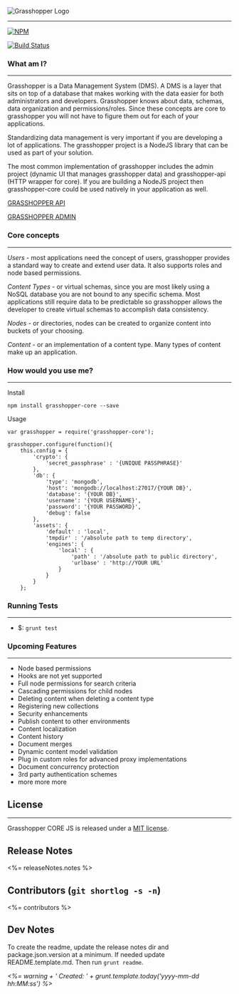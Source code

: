 ![Grasshopper Logo](https://s3.amazonaws.com/SolidInteractive/images/grasshopper/grasshopper-core.jpg)

---------------------------------------------------------------

[![NPM](https://nodei.co/npm/grasshopper-core.png)](https://nodei.co/npm/grasshopper-core/)

[![Build Status](https://travis-ci.org/Solid-Interactive/grasshopper-core-nodejs.png?branch=master)](https://travis-ci.org/Solid-Interactive/grasshopper-core-nodejs)


### What am I?

------------------------------------------------------------------

Grasshopper is a Data Management System (DMS). A DMS is a layer that sits on top of a database that makes working with the data easier for both administrators and developers. Grasshopper knows about data, schemas, data organization and permissions/roles. Since these concepts are core to grasshopper you will not have to figure them out for each of your applications.

Standardizing data management is very important if you are developing a lot of applications. The grasshopper project is a NodeJS library that can be used as part of your solution.

The most common implementation of grasshopper includes the admin project (dynamic UI that manages grasshopper data) and grasshopper-api (HTTP wrapper for core). If you are building a NodeJS project then grasshopper-core could be used natively in your application as well.


[GRASSHOPPER API](https://github.com/Solid-Interactive/grasshopper-api-js)

[GRASSHOPPER ADMIN](https://github.com/Solid-Interactive/grasshopper-admin)



### Core concepts

------------------------------------------------------------------

*Users* - most applications need the concept of users, grasshopper provides a standard way to create and extend user data. It also supports roles and node based permissions.

*Content Types* - or virtual schemas, since you are most likely using a NoSQL database you are not bound to any specific schema. Most applications still require data to be predictable so grasshopper allows the developer to create virtual schemas to accomplish data consistency.

*Nodes* - or directories, nodes can be created to organize content into buckets of your choosing.

*Content* - or an implementation of a content type. Many types of content make up an application.


### How would you use me?

------------------------------------------------------------------

Install
```
npm install grasshopper-core --save
```


Usage

```
var grasshopper = require('grasshopper-core');

grasshopper.configure(function(){
    this.config = {
        'crypto': {
            'secret_passphrase' : '{UNIQUE PASSPHRASE}'
        },
        'db': {
            'type': 'mongodb',
            'host': 'mongodb://localhost:27017/{YOUR DB}',
            'database': '{YOUR DB}',
            'username': '{YOUR USERNAME}',
            'password': '{YOUR PASSWORD}',
            'debug': false
        },
        'assets': {
            'default' : 'local',
            'tmpdir' : '/absolute path to temp directory',
            'engines': {
                'local' : {
                    'path' : '/absolute path to public directory',
                    'urlbase' : 'http://YOUR URL'
                }
            }
        }
    };
```



### Running Tests

-------------------------------------------------------

* $: ```grunt test```


### Upcoming Features

-------------------------------------------------------

* Node based permissions
* Hooks are not yet supported
* Full node permissions for search criteria
* Cascading permissions for child nodes
* Deleting content when deleting a content type
* Registering new collections
* Security enhancements
* Publish content to other environments
* Content localization
* Content history
* Document merges
* Dynamic content model validation
* Plug in custom roles for advanced proxy implementations
* Document concurrency protection
* 3rd party authentication schemes
* more more more


## License

-------------------------------------------------------

Grasshopper CORE JS is released under a [MIT license](https://github.com/Solid-Interactive/grasshopper-core-nodejs/blob/master/LICENSE).

## Release Notes

<%= releaseNotes.notes %>

## Contributors (`git shortlog -s -n`)

<%= contributors %>

## Dev Notes

To create the readme, update the release notes dir and package.json.version at a minimum. If needed update README.template.md.
Then run `grunt readme`.

_<%= warning + ' Created: ' + grunt.template.today('yyyy-mm-dd hh:MM:ss') %>_
